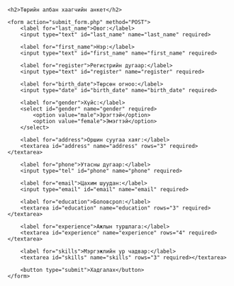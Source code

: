 <!DOCTYPE html>
<html lang="mn">
<head>
    <meta charset="UTF-8">
    <meta name="viewport" content="width=device-width, initial-scale=1.0">
    <title>Төрийн албан хаагчийн анкет</title>
    <style>
        body {
            font-family: Arial, sans-serif;
            margin: 20px;
        }
        h2 {
            text-align: center;
        }
        form {
            max-width: 600px;
            margin: auto;
            padding: 20px;
            border: 1px solid #ccc;
            border-radius: 10px;
            background: #f9f9f9;
        }
        label {
            font-weight: bold;
        }
        input, textarea, select {
            width: 100%;
            padding: 8px;
            margin: 5px 0;
            border: 1px solid #ccc;
            border-radius: 5px;
        }
        button {
            width: 100%;
            padding: 10px;
            background: #007bff;
            color: white;
            border: none;
            border-radius: 5px;
            cursor: pointer;
        }
        button:hover {
            background: #0056b3;
        }
    </style>
</head>
<body>

    <h2>Төрийн албан хаагчийн анкет</h2>

    <form action="submit_form.php" method="POST">
        <label for="last_name">Овог:</label>
        <input type="text" id="last_name" name="last_name" required>

        <label for="first_name">Нэр:</label>
        <input type="text" id="first_name" name="first_name" required>

        <label for="register">Регистрийн дугаар:</label>
        <input type="text" id="register" name="register" required>

        <label for="birth_date">Төрсөн огноо:</label>
        <input type="date" id="birth_date" name="birth_date" required>

        <label for="gender">Хүйс:</label>
        <select id="gender" name="gender" required>
            <option value="male">Эрэгтэй</option>
            <option value="female">Эмэгтэй</option>
        </select>

        <label for="address">Оршин суугаа хаяг:</label>
        <textarea id="address" name="address" rows="3" required></textarea>

        <label for="phone">Утасны дугаар:</label>
        <input type="tel" id="phone" name="phone" required>

        <label for="email">Цахим шуудан:</label>
        <input type="email" id="email" name="email" required>

        <label for="education">Боловсрол:</label>
        <textarea id="education" name="education" rows="3" required></textarea>

        <label for="experience">Ажлын туршлага:</label>
        <textarea id="experience" name="experience" rows="4" required></textarea>

        <label for="skills">Мэргэжлийн ур чадвар:</label>
        <textarea id="skills" name="skills" rows="3" required></textarea>

        <button type="submit">Хадгалах</button>
    </form>

</body>
</html>
